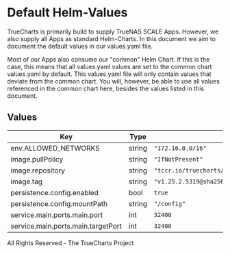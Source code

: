 # Default Helm-Values

TrueCharts is primarily build to supply TrueNAS SCALE Apps.
However, we also supply all Apps as standard Helm-Charts. In this document we aim to document the default values in our values.yaml file.

Most of our Apps also consume our "common" Helm Chart.
If this is the case, this means that all values.yaml values are set to the common chart values.yaml by default. This values.yaml file will only contain values that deviate from the common chart.
You will, however, be able to use all values referenced in the common chart here, besides the values listed in this document.

## Values

| Key | Type | Default | Description |
|-----|------|---------|-------------|
| env.ALLOWED_NETWORKS | string | `"172.16.0.0/16"` |  |
| image.pullPolicy | string | `"IfNotPresent"` |  |
| image.repository | string | `"tccr.io/truecharts/plex"` |  |
| image.tag | string | `"v1.25.2.5319@sha256:ea32a0beec40663e2f1c4e2e3a48ab3ec8012c2407337cad563fc268dfa9a9a6"` |  |
| persistence.config.enabled | bool | `true` |  |
| persistence.config.mountPath | string | `"/config"` |  |
| service.main.ports.main.port | int | `32400` |  |
| service.main.ports.main.targetPort | int | `32400` |  |

All Rights Reserved - The TrueCharts Project
